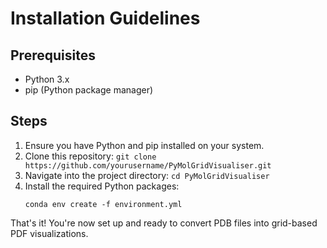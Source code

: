 # Installation Guidelines

## Prerequisites

- Python 3.x
- pip (Python package manager)

## Steps

1. Ensure you have Python and pip installed on your system.
2. Clone this repository: `git clone https://github.com/yourusername/PyMolGridVisualiser.git`
3. Navigate into the project directory: `cd PyMolGridVisualiser`
4. Install the required Python packages:
    ```
    conda env create -f environment.yml
    ```

That's it! You're now set up and ready to convert PDB files into grid-based PDF visualizations.
